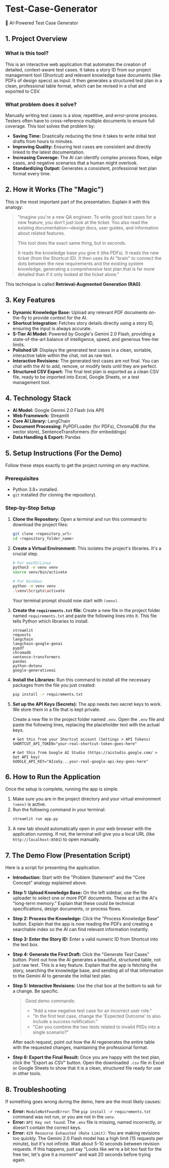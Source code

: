# Test-Case-Generator

🚀 AI-Powered Test Case Generator

## 1. Project Overview

### What is this tool?

This is an interactive web application that automates the creation of detailed, context-aware test cases. It takes a story ID from our project management tool (Shortcut) and relevant knowledge base documents (like PDFs of design specs) as input. It then generates a structured test plan in a clean, professional table format, which can be revised in a chat and exported to CSV.

### What problem does it solve?

Manually writing test cases is a slow, repetitive, and error-prone process. Testers often have to cross-reference multiple documents to ensure full coverage. This tool solves that problem by:

*   **Saving Time:** Drastically reducing the time it takes to write initial test drafts from hours to minutes.
*   **Improving Quality:** Ensuring test cases are consistent and directly linked to the latest documentation.
*   **Increasing Coverage:** The AI can identify complex process flows, edge cases, and negative scenarios that a human might overlook.
*   **Standardizing Output:** Generates a consistent, professional test plan format every time.

## 2. How it Works (The "Magic")

This is the most important part of the presentation. Explain it with this analogy:

> "Imagine you're a new QA engineer. To write good test cases for a new feature, you don't just look at the ticket. You also read the existing documentation—design docs, user guides, and information about related features.
>
> This tool does the exact same thing, but in seconds.
>
> It reads the knowledge base you give it (the PDFs).
> It reads the new ticket (from the Shortcut ID).
> It then uses its AI "brain" to connect the dots between the new requirements and the existing system knowledge, generating a comprehensive test plan that is far more detailed than if it only looked at the ticket alone."

This technique is called **Retrieval-Augmented Generation (RAG)**.

## 3. Key Features

*   **Dynamic Knowledge Base:** Upload any relevant PDF documents on-the-fly to provide context for the AI.
*   **Shortcut Integration:** Fetches story details directly using a story ID, ensuring the input is always accurate.
*   **S-Tier AI Model:** Powered by Google's Gemini 2.0 Flash, providing a state-of-the-art balance of intelligence, speed, and generous free-tier limits.
*   **Polished UI:** Displays the generated test cases in a clean, sortable, interactive table within the chat, not as raw text.
*   **Interactive Revisions:** The generated test cases are not final. You can chat with the AI to add, remove, or modify tests until they are perfect.
*   **Structured CSV Export:** The final test plan is exported as a clean CSV file, ready to be imported into Excel, Google Sheets, or a test management tool.

## 4. Technology Stack

*   **AI Model:** Google Gemini 2.0 Flash (via API)
*   **Web Framework:** Streamlit
*   **Core AI Library:** LangChain
*   **Document Processing:** PyPDFLoader (for PDFs), ChromaDB (for the vector store), SentenceTransformers (for embeddings)
*   **Data Handling & Export:** Pandas

## 5. Setup Instructions (For the Demo)

Follow these steps exactly to get the project running on any machine.

### Prerequisites

*   Python 3.8+ installed.
*   `git` installed (for cloning the repository).

### Step-by-Step Setup

1.  **Clone the Repository:**
    Open a terminal and run this command to download the project files:
    ```bash
    git clone <repository_url>
    cd <repository_folder_name>
    ```

2.  **Create a Virtual Environment:**
    This isolates the project's libraries. It's a crucial step.
    ```bash
    # For macOS/Linux
    python3 -m venv venv
    source venv/bin/activate
    
    # For Windows
    python -m venv venv
    .\venv\Scripts\activate
    ```
    Your terminal prompt should now start with `(venv)`.

3.  **Create the `requirements.txt` file:**
    Create a new file in the project folder named `requirements.txt` and paste the following lines into it. This file tells Python which libraries to install.
    ```
    streamlit
    requests
    langchain
    langchain-google-genai
    pypdf
    chromadb
    sentence-transformers
    pandas
    python-dotenv
    google-generativeai
    ```

4.  **Install the Libraries:**
    Run this command to install all the necessary packages from the file you just created:
    ```bash
    pip install -r requirements.txt
    ```

5.  **Set up the API Keys (Secrets):**
    The app needs two secret keys to work. We store them in a file that is kept private.
    
    Create a new file in the project folder named `.env`.
    Open the `.env` file and paste the following lines, replacing the placeholder text with the actual keys.
    ```dotenv
    # Get this from your Shortcut account (Settings > API Tokens)
    SHORTCUT_API_TOKEN="your-real-shortcut-token-goes-here"
    
    # Get this from Google AI Studio (https://aistudio.google.com/ > Get API key)
    GOOGLE_API_KEY="AIzaSy...your-real-google-api-key-goes-here"
    ```

## 6. How to Run the Application

Once the setup is complete, running the app is simple.

1.  Make sure you are in the project directory and your virtual environment `(venv)` is active.
2.  Run the following command in your terminal:
    ```bash
    streamlit run app.py
    ```
3.  A new tab should automatically open in your web browser with the application running. If not, the terminal will give you a local URL (like `http://localhost:8501`) to open manually.

## 7. The Demo Flow (Presentation Script)

Here is a script for presenting the application.

*   **Introduction:** Start with the "Problem Statement" and the "Core Concept" analogy explained above.
*   **Step 1: Upload Knowledge Base:**
    On the left sidebar, use the file uploader to select one or more PDF documents. These act as the AI's "long-term memory."
    Explain that these could be technical specifications, design documents, or process flows.
*   **Step 2: Process the Knowledge:**
    Click the "Process Knowledge Base" button.
    Explain that the app is now reading the PDFs and creating a searchable index so the AI can find relevant information instantly.
*   **Step 3: Enter the Story ID:**
    Enter a valid numeric ID from Shortcut into the text box.
*   **Step 4: Generate the First Draft:**
    Click the "Generate Test Cases" button.
    Point out how the AI generates a beautiful, structured table, not just raw text. This is a key feature.
    Explain that the app is fetching the story, searching the knowledge base, and sending all of that information to the Gemini AI to generate the initial test plan.
*   **Step 5: Interactive Revisions:**
    Use the chat box at the bottom to ask for a change. Be specific.
    
    > Good demo commands:
    > *   "Add a new negative test case for an incorrect user role."
    > *   "In the first test case, change the 'Expected Outcome' to also include a success notification."
    > *   "Can you combine the two tests related to invalid PIIDs into a single scenario?"
    
    After each request, point out how the AI regenerates the entire table with the requested changes, maintaining the professional format.
*   **Step 6: Export the Final Result:**
    Once you are happy with the test plan, click the "Export as CSV" button.
    Open the downloaded `.csv` file in Excel or Google Sheets to show that it is a clean, structured file ready for use in other tools.

## 8. Troubleshooting

If something goes wrong during the demo, here are the most likely causes:

*   **Error:** `ModuleNotFoundError`: The `pip install -r requirements.txt` command was not run, or you are not in the `venv`.
*   **Error:** `API Key not found`: The `.env` file is missing, named incorrectly, or doesn't contain the correct keys.
*   **Error:** `429 Resource Exhausted (Rate Limit)`: You are making revisions too quickly. The Gemini 2.0 Flash model has a high limit (15 requests per minute), but it's not infinite. Wait about 5-10 seconds between revision requests. If this happens, just say "Looks like we're a bit too fast for the free tier, let's give it a moment" and wait 20 seconds before trying again.